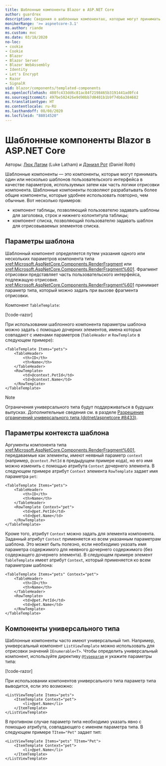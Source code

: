 ```yaml
---
title: Шаблонные компоненты Blazor в ASP.NET Core
author: guardrex
description: Сведения о шаблонных компонентах, которые могут принимать один или несколько шаблонов пользовательского интерфейса в качестве параметров, используемых затем как часть логики отрисовки компонента.
monikerRange: '>= aspnetcore-3.1'
ms.author: riande
ms.custom: mvc
ms.date: 03/18/2020
no-loc:
- cookie
- Cookie
- Blazor
- Blazor Server
- Blazor WebAssembly
- Identity
- Let's Encrypt
- Razor
- SignalR
uid: blazor/components/templated-components
ms.openlocfilehash: 408fc433dd6c81ac84f2198465b3191441ad0fc4
ms.sourcegitcommit: 497be502426e9d90bb7d0401b1b9f74b6a384682
ms.translationtype: HT
ms.contentlocale: ru-RU
ms.lasthandoff: 08/08/2020
ms.locfileid: "88014520"
---
```

# <a name="aspnet-core-no-locblazor-templated-components"></a>Шаблонные компоненты Blazor в ASP.NET Core

Авторы: [Люк Латэм](https://github.com/guardrex) (Luke Latham) и [Дэниэл Рот](https://github.com/danroth27) (Daniel Roth)

Шаблонные компоненты — это компоненты, которые могут принимать один или несколько шаблонов пользовательского интерфейса в качестве параметров, используемых затем как часть логики отрисовки компонента. Шаблонные компоненты позволяют разрабатывать более общие компоненты, которые удобнее использовать повторно, чем обычные. Вот несколько примеров:

* компонент таблицы, позволяющий пользователю задавать шаблоны для заголовка, строк и нижнего колонтитула таблицы;
* компонент списка, позволяющий пользователю задавать шаблон для отрисовываемых элементов списка.

## <a name="template-parameters"></a>Параметры шаблона

Шаблонный компонент определяется путем указания одного или нескольких параметров компонента типа <xref:Microsoft.AspNetCore.Components.RenderFragment> или <xref:Microsoft.AspNetCore.Components.RenderFragment%601>. Фрагмент отрисовки представляет часть пользовательского интерфейса, подлежащую отрисовке. <xref:Microsoft.AspNetCore.Components.RenderFragment%601> принимает параметр типа, который можно задать при вызове фрагмента отрисовки.

Компонент `TableTemplate`:

[!code-razor[](../common/samples/3.x/BlazorWebAssemblySample/Components/TableTemplate.razor)]

При использовании шаблонного компонента параметры шаблона можно задать с помощью дочерних элементов, имена которых совпадают с именами параметров (`TableHeader` и `RowTemplate` в следующем примере):

```razor
<TableTemplate Items="pets">
    <TableHeader>
        <th>ID</th>
        <th>Name</th>
    </TableHeader>
    <RowTemplate>
        <td>@context.PetId</td>
        <td>@context.Name</td>
    </RowTemplate>
</TableTemplate>
```

> [!NOTE]
> Ограничения универсального типа будут поддерживаться в будущих выпусках. Дополнительные сведения см. в разделе [Разрешение ограничений универсального типа (dotnet/aspnetcore #8433)](https://github.com/dotnet/aspnetcore/issues/8433).

## <a name="template-context-parameters"></a>Параметры контекста шаблона

Аргументы компонента типа <xref:Microsoft.AspNetCore.Components.RenderFragment%601>, передаваемые как элементы, имеют неявный параметр `context` (например, `@context.PetId` в предыдущем примере кода), но его имя можно изменить с помощью атрибута `Context` дочернего элемента. В следующем примере атрибут `Context` элемента `RowTemplate` задает имя параметра `pet`:

```razor
<TableTemplate Items="pets">
    <TableHeader>
        <th>ID</th>
        <th>Name</th>
    </TableHeader>
    <RowTemplate Context="pet">
        <td>@pet.PetId</td>
        <td>@pet.Name</td>
    </RowTemplate>
</TableTemplate>
```

Кроме того, атрибут `Context` можно задать для элемента компонента. Заданный атрибут `Context` применяется ко всем указанным параметрам шаблона. Это может быть полезно, если необходимо указать имя параметра содержимого для неявного дочернего содержимого (без содержащего дочернего элемента). В следующем примере элемент `TableTemplate` имеет атрибут `Context`, который применяется ко всем параметрам шаблона:

```razor
<TableTemplate Items="pets" Context="pet">
    <TableHeader>
        <th>ID</th>
        <th>Name</th>
    </TableHeader>
    <RowTemplate>
        <td>@pet.PetId</td>
        <td>@pet.Name</td>
    </RowTemplate>
</TableTemplate>
```

## <a name="generic-typed-components"></a>Компоненты универсального типа

Шаблонные компоненты часто имеют универсальный тип. Например, универсальный компонент `ListViewTemplate` можно использовать для отрисовки значений `IEnumerable<T>`. Чтобы определить универсальный компонент, используйте директиву [`@typeparam`](xref:mvc/views/razor#typeparam) и укажите параметры типа:

[!code-razor[](../common/samples/3.x/BlazorWebAssemblySample/Components/ListViewTemplate.razor)]

При использовании компонентов универсального типа параметр типа выводится, если это возможно:

```razor
<ListViewTemplate Items="pets">
    <ItemTemplate Context="pet">
        <li>@pet.Name</li>
    </ItemTemplate>
</ListViewTemplate>
```

В противном случае параметр типа необходимо указать явно с помощью атрибута, совпадающего с именем параметра типа. В следующем примере `TItem="Pet"` задает тип:

```razor
<ListViewTemplate Items="pets" TItem="Pet">
    <ItemTemplate Context="pet">
        <li>@pet.Name</li>
    </ItemTemplate>
</ListViewTemplate>
```
